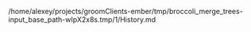 /home/alexey/projects/groomClients-ember/tmp/broccoli_merge_trees-input_base_path-wIpX2x8s.tmp/1/History.md